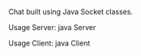 Chat built using Java Socket classes.

Usage Server:
java Server <port>

Usage Client:
java Client <host> <port>